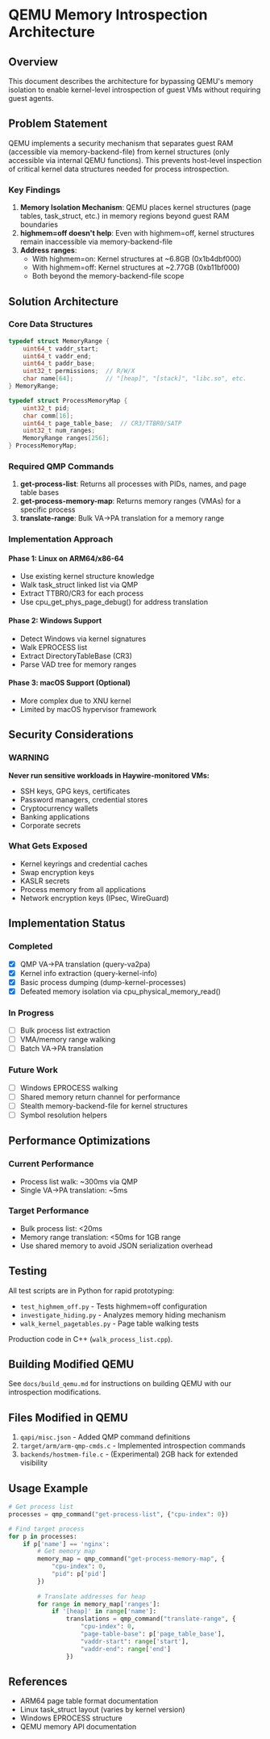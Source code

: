 # QEMU Memory Introspection Architecture

## Overview

This document describes the architecture for bypassing QEMU's memory isolation to enable kernel-level introspection of guest VMs without requiring guest agents.

## Problem Statement

QEMU implements a security mechanism that separates guest RAM (accessible via memory-backend-file) from kernel structures (only accessible via internal QEMU functions). This prevents host-level inspection of critical kernel data structures needed for process introspection.

### Key Findings

1. **Memory Isolation Mechanism**: QEMU places kernel structures (page tables, task_struct, etc.) in memory regions beyond guest RAM boundaries
2. **highmem=off doesn't help**: Even with highmem=off, kernel structures remain inaccessible via memory-backend-file
3. **Address ranges**:
   - With highmem=on: Kernel structures at ~6.8GB (0x1b4dbf000)
   - With highmem=off: Kernel structures at ~2.77GB (0xb11bf000)
   - Both beyond the memory-backend-file scope

## Solution Architecture

### Core Data Structures

```c
typedef struct MemoryRange {
    uint64_t vaddr_start;
    uint64_t vaddr_end;
    uint64_t paddr_base;
    uint32_t permissions;  // R/W/X
    char name[64];         // "[heap]", "[stack]", "libc.so", etc.
} MemoryRange;

typedef struct ProcessMemoryMap {
    uint32_t pid;
    char comm[16];
    uint64_t page_table_base;  // CR3/TTBR0/SATP
    uint32_t num_ranges;
    MemoryRange ranges[256];
} ProcessMemoryMap;
```

### Required QMP Commands

1. **get-process-list**: Returns all processes with PIDs, names, and page table bases
2. **get-process-memory-map**: Returns memory ranges (VMAs) for a specific process
3. **translate-range**: Bulk VA→PA translation for a memory range

### Implementation Approach

#### Phase 1: Linux on ARM64/x86-64
- Use existing kernel structure knowledge
- Walk task_struct linked list via QMP
- Extract TTBR0/CR3 for each process
- Use cpu_get_phys_page_debug() for address translation

#### Phase 2: Windows Support
- Detect Windows via kernel signatures
- Walk EPROCESS list
- Extract DirectoryTableBase (CR3)
- Parse VAD tree for memory ranges

#### Phase 3: macOS Support (Optional)
- More complex due to XNU kernel
- Limited by macOS hypervisor framework

## Security Considerations

### WARNING
**Never run sensitive workloads in Haywire-monitored VMs:**
- SSH keys, GPG keys, certificates
- Password managers, credential stores
- Cryptocurrency wallets
- Banking applications
- Corporate secrets

### What Gets Exposed
- Kernel keyrings and credential caches
- Swap encryption keys
- KASLR secrets
- Process memory from all applications
- Network encryption keys (IPsec, WireGuard)

## Implementation Status

### Completed
- [x] QMP VA→PA translation (query-va2pa)
- [x] Kernel info extraction (query-kernel-info)
- [x] Basic process dumping (dump-kernel-processes)
- [x] Defeated memory isolation via cpu_physical_memory_read()

### In Progress
- [ ] Bulk process list extraction
- [ ] VMA/memory range walking
- [ ] Batch VA→PA translation

### Future Work
- [ ] Windows EPROCESS walking
- [ ] Shared memory return channel for performance
- [ ] Stealth memory-backend-file for kernel structures
- [ ] Symbol resolution helpers

## Performance Optimizations

### Current Performance
- Process list walk: ~300ms via QMP
- Single VA→PA translation: ~5ms

### Target Performance
- Bulk process list: <20ms
- Memory range translation: <50ms for 1GB range
- Use shared memory to avoid JSON serialization overhead

## Testing

All test scripts are in Python for rapid prototyping:
- `test_highmem_off.py` - Tests highmem=off configuration
- `investigate_hiding.py` - Analyzes memory hiding mechanism
- `walk_kernel_pagetables.py` - Page table walking tests

Production code in C++ (`walk_process_list.cpp`).

## Building Modified QEMU

See `docs/build_qemu.md` for instructions on building QEMU with our introspection modifications.

## Files Modified in QEMU

1. `qapi/misc.json` - Added QMP command definitions
2. `target/arm/arm-qmp-cmds.c` - Implemented introspection commands
3. `backends/hostmem-file.c` - (Experimental) 2GB hack for extended visibility

## Usage Example

```python
# Get process list
processes = qmp_command("get-process-list", {"cpu-index": 0})

# Find target process
for p in processes:
    if p['name'] == 'nginx':
        # Get memory map
        memory_map = qmp_command("get-process-memory-map", {
            "cpu-index": 0,
            "pid": p['pid']
        })
        
        # Translate addresses for heap
        for range in memory_map['ranges']:
            if '[heap]' in range['name']:
                translations = qmp_command("translate-range", {
                    "cpu-index": 0,
                    "page-table-base": p['page_table_base'],
                    "vaddr-start": range['start'],
                    "vaddr-end": range['end']
                })
```

## References

- ARM64 page table format documentation
- Linux task_struct layout (varies by kernel version)
- Windows EPROCESS structure
- QEMU memory API documentation